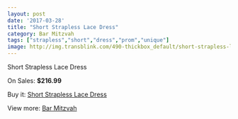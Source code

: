 ```yaml
---
layout: post
date: '2017-03-28'
title: "Short Strapless Lace Dress"
category: Bar Mitzvah
tags: ["strapless","short","dress","prom","unique"]
image: http://img.transblink.com/490-thickbox_default/short-strapless-lace-dress.jpg
---
```

Short Strapless Lace Dress

On Sales: **$216.99**
<a href="https://www.transblink.com/en/bar-mitzvah/131-short-strapless-lace-dress.html"><amp-img layout="responsive" width="600" height="600" src="//img.transblink.com/490-thickbox_default/short-strapless-lace-dress.jpg" alt="Short Strapless Lace Dress 0" /></a>
<a href="https://www.transblink.com/en/bar-mitzvah/131-short-strapless-lace-dress.html"><amp-img layout="responsive" width="600" height="600" src="//img.transblink.com/492-thickbox_default/short-strapless-lace-dress.jpg" alt="Short Strapless Lace Dress 1" /></a>
<a href="https://www.transblink.com/en/bar-mitzvah/131-short-strapless-lace-dress.html"><amp-img layout="responsive" width="600" height="600" src="//img.transblink.com/491-thickbox_default/short-strapless-lace-dress.jpg" alt="Short Strapless Lace Dress 2" /></a>

Buy it: [Short Strapless Lace Dress](https://www.transblink.com/en/bar-mitzvah/131-short-strapless-lace-dress.html "Short Strapless Lace Dress")

View more: [Bar Mitzvah](https://www.transblink.com/en/2-bar-mitzvah "Bar Mitzvah")